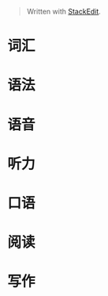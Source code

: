 


> Written with [StackEdit](https://stackedit.io/).
# 词汇
# 语法
# 语音
# 听力
# 口语
# 阅读
# 写作
<!--stackedit_data:
eyJoaXN0b3J5IjpbLTIwNTUzMTk3MTFdfQ==
-->